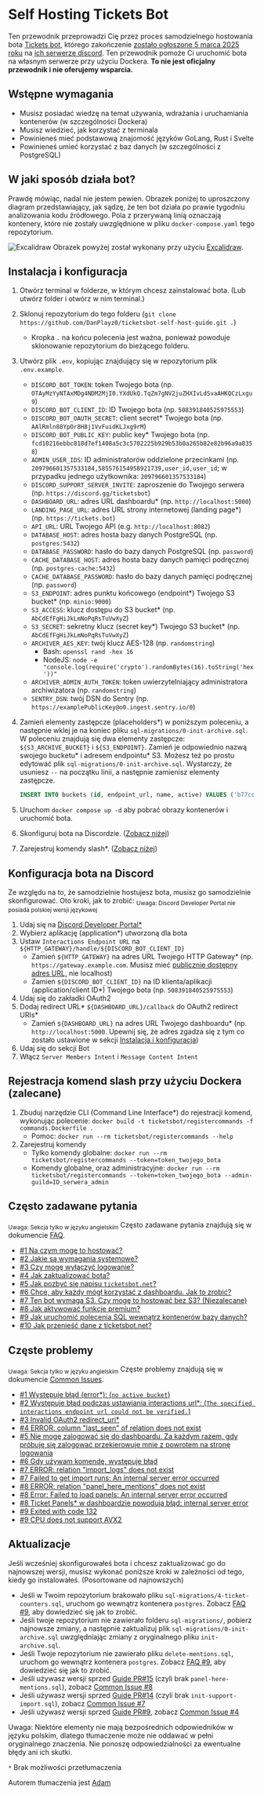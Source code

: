 # Self Hosting Tickets Bot

Ten przewodnik przeprowadzi Cię przez proces samodzielnego hostowania bota [Tickets bot](https://discord.com/users/508391840525975553), którego zakończenie [zostało ogłoszone 5 marca 2025 roku](https://discord.com/channels/508392876359680000/508410703439462400/1325516916995129445) na [ich serwerze discord](https://discord.gg/XX2TxVCq6g). Ten przewodnik pomoże Ci uruchomić bota na własnym serwerze przy użyciu Dockera. **To nie jest oficjalny przewodnik i nie oferujemy wsparcia.** 

## Wstępne wymagania

- Musisz posiadać wiedzę na temat używania, wdrażania i uruchamiania kontenerów (w szczególności Dockera)
- Musisz wiedzieć, jak korzystać z terminala
- Powinieneś mieć podstawową znajomość języków GoLang, Rust i Svelte
- Powinieneś umieć korzystać z baz danych (w szczególności z PostgreSQL)

## W jaki sposób  działa bot?

Prawdę mówiąc, nadal nie jestem pewien. Obrazek poniżej to uproszczony diagram przedstawiający, jak sądzę, że ten bot działa po prawie tygodniu analizowania kodu źródłowego. Pola z przerywaną linią oznaczają kontenery, które nie zostały uwzględnione w pliku `docker-compose.yaml` tego repozytorium. 

![Excalidraw](./images/ticketsbot-2025-01-11T23_47_40_622Z.svg)
Obrazek powyżej został wykonany przy użyciu [Excalidraw](https://excalidraw.com/).

## Instalacja i konfiguracja

1. Otwórz terminal w folderze, w którym chcesz zainstalować bota. (Lub utwórz folder i otwórz w nim terminal.)
2. Sklonuj repozytorium do tego folderu (`git clone https://github.com/DanPlayz0/ticketsbot-self-host-guide.git .`)
   - Kropka `.` na końcu polecenia jest ważna, ponieważ powoduje sklonowanie repozytorium do bieżącego folderu.
3. Utwórz plik `.env`, kopiując znajdujący się w repozytorium plik `.env.example`.

   - `DISCORD_BOT_TOKEN`: token Twojego bota (np. `OTAyMzYyNTAxMDg4NDM2MjI0.YXdUkQ.TqZm7gNV2juZHXIvLdSvaAHKQCzLxgu9`)
   - `DISCORD_BOT_CLIENT_ID`: ID Twojego bota (np. `508391840525975553`)
   - `DISCORD_BOT_OAUTH_SECRET`: client secret* Twojego bota (np. `AAlRmln88YpOr8H8j1VvFuidKLJxg9rM`)
   - `DISCORD_BOT_PUBLIC_KEY`: public key* Twojego bota (np. `fcd10216ebbc818d7ef1408a5c3c5702225b929b53b0a265b82e82b96a9a8358`)
   - `ADMIN_USER_IDS`: ID administratorów oddzielone przecinkami (np. `209796601357533184,585576154958921739,user_id,user_id`; w przypadku jednego użytkownika: `209796601357533184`)
   - `DISCORD_SUPPORT_SERVER_INVITE`: zaproszenie do Twojego serwera (np. `https://discord.gg/ticketsbot`)
   - `DASHBOARD_URL`: adres URL dashboardu* (np. `http://localhost:5000`)
   - `LANDING_PAGE_URL`: adres URL strony internetowej (landing page*) (np. `https://tickets.bot`)
   - `API_URL`: URL Twojego API (e.g. `http://localhost:8082`)
   - `DATABASE_HOST`: adres hosta bazy danych PostgreSQL (np. `postgres:5432`)
   - `DATABASE_PASSWORD`: hasło do bazy danych PostgreSQL (np. `password`)
   - `CACHE_DATABASE_HOST`: adres hosta bazy danych pamięci podręcznej (np. `postgres-cache:5432`)
   - `CACHE_DATABASE_PASSWORD`: hasło do bazy danych pamięci podręcznej (np. `password`)
   - `S3_ENDPOINT`: adres punktu końcowego (endpoint*) Twojego S3 bucket* (np. `minio:9000`)
   - `S3_ACCESS`: klucz dostępu do S3 bucket* (np. `AbCdEfFgHiJkLmNoPqRsTuVwXyZ`)
   - `S3_SECRET`: sekretny klucz (secret key*) Twojego S3 bucket* (np. `AbCdEfFgHiJkLmNoPqRsTuVwXyZ`)
   - `ARCHIVER_AES_KEY`: twój klucz AES-128 (np. `randomstring`)
     - Bash: `openssl rand -hex 16`
     - NodeJS: `node -e "console.log(require('crypto').randomBytes(16).toString('hex'))"`
   - `ARCHIVER_ADMIN_AUTH_TOKEN`:  token uwierzytelniający administratora archiwizatora (np. `randomstring`)
   - `SENTRY_DSN`: twój DSN do Sentry (np. `https://examplePublicKey@o0.ingest.sentry.io/0`)

4. Zamień elementy zastępcze (placeholders*) w poniższym poleceniu, a następnie wklej je na koniec pliku `sql-migrations/0-init-archive.sql`. W poleceniu znajdują się dwa elementy zastępcze: `${S3_ARCHIVE_BUCKET}` i `${S3_ENDPOINT}`. Zamień je odpowiednio nazwą swojego bucketu* i adresem endpointu* S3. Możesz też po prostu edytować plik `sql-migrations/0-init-archive.sql`. Wystarczy, że usuniesz `--` na początku linii, a następnie zamienisz elementy zastępcze. 

   ```sql
   INSERT INTO buckets (id, endpoint_url, name, active) VALUES ('b77cc1a0-91ec-4d64-bb6d-21717737ea3c', 'https://${S3_ENDPOINT}', '${S3_ARCHIVE_BUCKET}', TRUE);
   ```

5. Uruchom `docker compose up -d` aby pobrać obrazy kontenerów i uruchomić bota. 
6. Skonfiguruj bota na Discordzie. ([Zobacz niżej](#konfiguracja-bota-na-discord)) 
7. Zarejestruj komendy slash*. ([Zobacz niżej](#rejestracja-komend-slash-przy-użyciu-dockera-zalecane)) 

## Konfiguracja bota na Discord

Ze względu na to, że samodzielnie hostujesz bota, musisz go samodzielnie skonfigurować. Oto kroki, jak to zrobić:
<sub>Uwaga: Discord Developer Portal nie posiada polskiej wersji językowej</sub>

1. Udaj się na [Discord Developer Portal*](https://discord.com/developers/applications)
2. Wybierz aplikację (application*) utworzoną dla bota
3. Ustaw `Interactions Endpoint URL` na `${HTTP_GATEWAY}/handle/${DISCORD_BOT_CLIENT_ID}`
   - Zamień `${HTTP_GATEWAY}` na adres URL Twojego HTTP Gateway* (np. `https://gateway.example.com`. Musisz mieć [publicznie dostępny adres URL,](./wiki/faq.md#6-i-want-anyone-to-be-able-to-use-the-dashboard-how-do-i-do-that) nie localhost)
   - Zamień `${DISCORD_BOT_CLIENT_ID}` na ID klienta/aplikacji (application/client ID*) Twojego bota (np. `508391840525975553`)
4. Udaj się do zakładki OAuth2
5. Dodaj redirect URL* `${DASHBOARD_URL}/callback` do OAuth2 redirect URIs*
   - Zamień `${DASHBOARD_URL}` na adres URL Twojego dashboardu* (np. `http://localhost:5000`. Upewnij się, że adres zgadza się z tym co zostało ustawione w sekcji [Instalacja i konfiguracja](#Instalacja-i-konfiguracja))
6. Udaj się do sekcji Bot
7. Włącz `Server Members Intent` i `Message Content Intent`

## Rejestracja komend slash przy użyciu Dockera (zalecane)

1. Zbuduj narzędzie CLI (Command Line Interface*) do rejestracji komend, wykonując polecenie: `docker build -t ticketsbot/registercommands -f commands.Dockerfile .`
   - Pomoc: `docker run --rm ticketsbot/registercommands --help`
2. Zarejestruj komendy
   - Tylko komendy globalne: `docker run --rm ticketsbot/registercommands --token=token_twojego_bota`
   - Komendy globalne,  oraz administracyjne: `docker run --rm ticketsbot/registercommands --token=token_twojego_bota --admin-guild=ID_serwera_admin`

## Często zadawane pytania
<sub>Uwaga: Sekcja tylko w języku angielskim</sub>
Często zadawane pytania znajdują się w dokumencie [FAQ](./wiki/faq.md).

- [#1 Na czym mogę to hostować?](./wiki/faq.md#1-what-can-i-host-this-on)
- [#2 Jakie są wymagania systemowe?](./wiki/faq.md#2-what-are-the-system-requirements)
- [#3 Czy mogę wyłączyć logowanie?](./wiki/faq.md#3-can-i-turn-off-the-logging)
- [#4 Jak zaktualizować bota?](./wiki/faq.md#4-how-do-i-update-the-bot)
- [#5 Jak pozbyć się napisu `ticketsbot.net`?](./wiki/faq.md#5-how-do-i-get-rid-of-the-ticketsbotnet-branding)
- [#6 Chcę, aby każdy mógł korzystać z dashboardu. Jak to zrobić?](./wiki/faq.md#6-i-want-anyone-to-be-able-to-use-the-dashboard-how-do-i-do-that)
- [#7 Ten bot wymaga S3. Czy mogę to hostować bez S3? (Niezalecane)](./wiki/faq.md#7-this-requires-s3-can-i-host-this-without-s3-not-recommended)
- [#8 Jak aktywować funkcje premium?](./wiki/faq.md#8-how-do-i-activate-premium-features)
- [#9 Jak uruchomić polecenia SQL wewnątrz kontenerów bazy danych?](./wiki/faq.md#9-how-do-i-run-the-sql-commands-inside-the-database-containers)
- [#10 Jak przenieść dane z ticketsbot.net?](./wiki/faq.md#10-how-do-i-import-data-from-ticketsbotnet)

## Częste problemy
<sub>Uwaga: Sekcja tylko w języku angielskim</sub>
Częste problemy znajdują się w dokumencie [Common Issues](./wiki/common-issues.md).

- [#1 Występuje błąd (error*): (`no active bucket`)](./wiki/common-issues.md#1-theres-an-error-no-active-bucket)
- [#2 Występuje błąd podczas ustawiania interactions url*: (`The specified interactions endpoint url could not be verified.`)](./wiki/common-issues.md#2-i-got-an-error-while-setting-the-interactions-url-the-specified-interactions-endpoint-url-could-not-be-verified)
- [#3 Invalid OAuth2 redirect_uri*](./wiki/common-issues.md#3-invalid-oauth2-redirect_uri)
- [#4 ERROR: column "last_seen" of relation does not exist](./wiki/common-issues.md#4-error-column-last_seen-of-relation-does-not-exist)
- [#5 Nie mogę zalogować się do dashboardu. Za każdym razem, gdy próbuję się zalogować przekierowuje mnie z powrotem na stronę logowania](./wiki/common-issues.md#5-i-cant-login-to-the-dashboard-every-time-i-try-to-login-it-loopsredirects-me-back-to-the-login-page)
- [#6 Gdy używam komendę, występuje błąd](./wiki/common-issues.md#6-when-i-run-a-command-i-get-an-error)
- [#7 ERROR: relation "import_logs" does not exist](./wiki/common-issues.md#7-error-relation-import_logs-does-not-exist)
- [#7 Failed to get import runs: An internal server error occurred](./wiki/common-issues.md#7-error-relation-import_logs-does-not-exist)
- [#8 ERROR: relation "panel_here_mentions" does not exist](./wiki/common-issues.md#8-error-relation-panel_here_mentions-does-not-exist)
- [#8 Error: Failed to load panels: An internal server error occurred](./wiki/common-issues.md#8-error-relation-panel_here_mentions-does-not-exist)
- [#8 Ticket Panels* w dashboardzie powodują błąd: internal server error](./wiki/common-issues.md#8-error-relation-panel_here_mentions-does-not-exist)
- [#9 Exited with code 132](./wiki/common-issues.md#9-exited-with-code-132)
- [#9 CPU does not support AVX2](./wiki/common-issues.md#9-exited-with-code-132)

## Aktualizacje

Jeśli wcześniej skonfigurowałeś bota i chcesz zaktualizować go do najnowszej wersji, musisz wykonać poniższe kroki w zależności od tego, kiedy go instalowałeś. (Posortowane od najnowszych)

- Jeśli w Twoim repozytorium brakowało pliku `sql-migrations/4-ticket-counters.sql`, uruchom go wewnątrz kontenera `postgres`. Zobacz [FAQ #9](./wiki/faq.md#9-how-do-i-run-the-sql-commands-inside-the-database-containers), aby dowiedzieć się jak to zrobić.
- Jeśli twoje repozytorium nie zawierało folderu `sql-migrations/`, pobierz najnowsze zmiany, a następnie zaktualizuj plik `sql-migrations/0-init-archive.sql` uwzględniając zmiany z oryginalnego pliku `init-archive.sql`.
- Jeśli Twoje repozytorium nie zawierało pliku `delete-mentions.sql`, uruchom go wewnątrz kontenera `postgres`. Zobacz [FAQ #9](./wiki/faq.md#9-how-do-i-run-the-sql-commands-inside-the-database-containers), aby dowiedzieć się jak to zrobić.
- Jeśli używasz wersji sprzed [Guide PR#15](https://github.com/DanPlayz0/ticketsbot-self-host-guide/pull/15) (czyli brak `panel-here-mentions.sql`), zobacz [Common Issue #8](./wiki/common-issues.md#8-error-relation-panel_here_mentions-does-not-exist)
- Jeśli używasz wersji sprzed [Guide PR#14](https://github.com/DanPlayz0/ticketsbot-self-host-guide/pull/14) (czyli brak `init-support-import.sql`), zobacz [Common Issue #7](./wiki/common-issues.md#7-error-relation-import_logs-does-not-exist)
- Jeśli używasz wersji sprzed [Guide PR#9](https://github.com/DanPlayz0/ticketsbot-self-host-guide/pull/9), zobacz [Common Issue #4](./wiki/common-issues.md#4-error-column-last_seen-of-relation-does-not-exist)


Uwaga: Niektóre elementy nie mają bezpośrednich odpowiedników w języku polskim, dlatego tłumaczenie może nie oddawać w pełni oryginalnego znaczenia. Nie ponoszę odpowiedzialności za ewentualne błędy ani ich skutki.

`*` Brak możliwości przetłumaczenia



Autorem tłumaczenia jest [Adam](https://github.com/4Adam)

